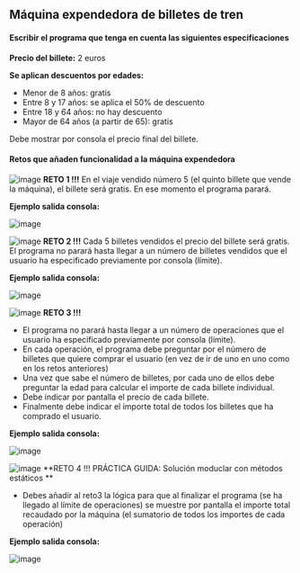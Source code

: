 ## Máquina expendedora de billetes de tren

#### Escribir el programa que tenga en cuenta las siguientes especificaciones

**Precio del billete:** 2 euros

**Se aplican descuentos por edades:**
- Menor de 8 años: gratis
- Entre 8 y 17 años: se aplica el 50% de descuento
- Entre 18 y 64 años: no hay descuento
- Mayor de 64 años (a partir de 65): gratis

Debe mostrar por consola el precio final del billete.

#### Retos que añaden funcionalidad a la máquina expendedora

![image](https://user-images.githubusercontent.com/91023374/134820384-14e8fd5c-323c-42d8-8b83-8c721c3c32cf.png) **RETO 1 !!!**
En el viaje vendido número 5 (el quinto billete que vende la máquina), el billete será gratis.
En ese momento el programa parará.

**Ejemplo salida consola:**

![image](https://user-images.githubusercontent.com/91023374/194308918-b3baabc7-5510-4ead-93af-3e95056f9420.png)


![image](https://user-images.githubusercontent.com/91023374/134820387-4429bb44-1c97-427f-83be-07a0ac16e9a8.png) **RETO 2 !!!**
Cada 5 billetes vendidos el precio del billete será gratis.
El programa no parará hasta llegar a un número de billetes vendidos que el usuario ha especificado previamente por consola (límite).

**Ejemplo salida consola:**

![image](https://user-images.githubusercontent.com/91023374/194309248-87f06a14-d598-4647-90bc-e20e1311bed6.png)


![image](https://user-images.githubusercontent.com/91023374/134820387-4429bb44-1c97-427f-83be-07a0ac16e9a8.png) **RETO 3 !!!**
- El programa no parará hasta llegar a un número de operaciones que el usuario ha especificado previamente por consola (límite).
- En cada operación, el programa debe preguntar por el número de billetes que quiere comprar el usuario (en vez de ir de uno en uno como en los retos anteriores)
- Una vez que sabe el número de billetes, por cada uno de ellos debe preguntar la edad para calcular el importe de cada billete individual.
- Debe indicar por pantalla el precio de cada billete.
- Finalmente debe indicar el importe total de todos los billetes que ha comprado el usuario.

**Ejemplo salida consola:**

![image](https://user-images.githubusercontent.com/91023374/194342175-a4320d5c-dddf-46c6-addf-b328a364ab97.png)



![image](https://user-images.githubusercontent.com/91023374/134820387-4429bb44-1c97-427f-83be-07a0ac16e9a8.png) **RETO 4 !!! PRÁCTICA GUIDA: Solución moduclar con métodos estáticos **
- Debes añadir al reto3 la lógica para que al finalizar el programa (se ha llegado al límite de operaciones) se muestre por pantalla el importe total recaudado por la máquina (el sumatorio de todos los importes de cada operación)


**Ejemplo salida consola:**

![image](https://github.com/profeMelola/Programacion-03-2023-24/assets/91023374/443ec4b4-de0d-43cc-a91e-77ad86be4551)

